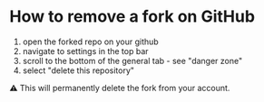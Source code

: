 # How to remove a fork on GitHub

1. open the forked repo on your github
2. navigate to settings in the top bar
3. scroll to the bottom of the general tab - see "danger zone"
4. select "delete this repository"

⚠️ This will permanently delete the fork from your account.
